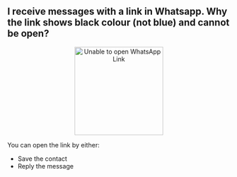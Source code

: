 
## I receive messages with a link in Whatsapp. Why the link shows black colour (not blue) and cannot be open? 

 <p align="center">
    <img src="https://github.com/SalesConnection/support-docs/blob/main/static/img/Unable%20to%20open%20whatsapp%20link.jpg" alt="Unable to open WhatsApp Link" width="200" height="auto">
  </p>

You can open the link by either: 
- Save the contact
- Reply the message
